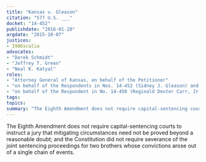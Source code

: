 ```yaml
---
title: "Kansas v. Gleason"
citation: "577 U.S. ___"
docket: "14-452"
publishdate: "2016-01-20"
argdate: "2015-10-07"
justices:
- 1986scalia
advocates:
- "Derek Schmidt"
- "Jeffrey T. Green"
- "Neal K. Katyal"
roles:
- "Attorney General of Kansas, on behalf of the Petitioner"
- "on behalf of the Respondents in Nos. 14-452 (Sidney J. Gleason) and 14-449 (Jonathan D. Carr)"
- "on behalf of the Respondent in No. 14-450 (Reginald Dexter Carr, Jr.)"
tags:
topics:
summary: "The Eighth Amendment does not require capital-sentencing courts to instruct a jury that mitigating circumstances need not be proved beyond a reasonable doubt; and the Constitution did not require severance of the joint sentencing proceedings for two brothers whose convictions arose out of a single chain of events."
---
```

The Eighth Amendment does not require capital-sentencing courts to instruct a jury that mitigating circumstances need not be proved beyond a reasonable doubt; and the Constitution did not require severance of the joint sentencing proceedings for two brothers whose convictions arose out of a single chain of events.

